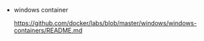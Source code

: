 - windows container 
  
  https://github.com/docker/labs/blob/master/windows/windows-containers/README.md
